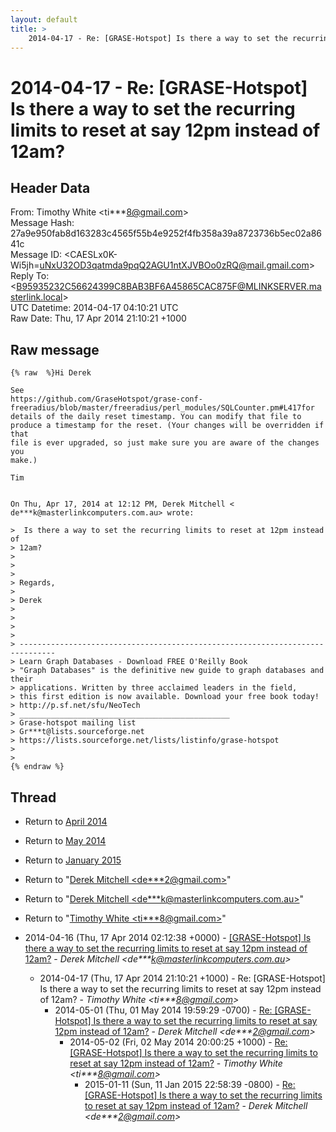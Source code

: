 ```yaml
---
layout: default
title: >
    2014-04-17 - Re: [GRASE-Hotspot] Is there a way to set the recurring limits to reset at say 12pm instead of 12am?
---
```


# 2014-04-17 - Re: [GRASE-Hotspot] Is there a way to set the recurring limits to reset at say 12pm instead of 12am?

## Header Data

From: Timothy White \<ti***8@gmail.com\><br>
Message Hash: 27a9e950fab8d163283c4565f55b4e9252f4fb358a39a8723736b5ec02a8641c<br>
Message ID: \<CAESLx0K-Wi5jh=uNxU32OD3qatmda9pqQ2AGU1ntXJVBOo0zRQ@mail.gmail.com\><br>
Reply To: \<B95935232C56624399C8BAB3BF6A45865CAC875F@MLINKSERVER.masterlink.local\><br>
UTC Datetime: 2014-04-17 04:10:21 UTC<br>
Raw Date: Thu, 17 Apr 2014 21:10:21 +1000<br>

## Raw message

```
{% raw  %}Hi Derek

See
https://github.com/GraseHotspot/grase-conf-freeradius/blob/master/freeradius/perl_modules/SQLCounter.pm#L417for
details of the daily reset timestamp. You can modify that file to
produce a timestamp for the reset. (Your changes will be overridden if that
file is ever upgraded, so just make sure you are aware of the changes you
make.)

Tim


On Thu, Apr 17, 2014 at 12:12 PM, Derek Mitchell <
de***k@masterlinkcomputers.com.au> wrote:

>  Is there a way to set the recurring limits to reset at 12pm instead of
> 12am?
>
>
>
> Regards,
>
> Derek
>
>
>
>
> ------------------------------------------------------------------------------
> Learn Graph Databases - Download FREE O'Reilly Book
> "Graph Databases" is the definitive new guide to graph databases and their
> applications. Written by three acclaimed leaders in the field,
> this first edition is now available. Download your free book today!
> http://p.sf.net/sfu/NeoTech
> _______________________________________________
> Grase-hotspot mailing list
> Gr***t@lists.sourceforge.net
> https://lists.sourceforge.net/lists/listinfo/grase-hotspot
>
>
{% endraw %}
```

## Thread

+ Return to [April 2014](/archive/2014/04)
+ Return to [May 2014](/archive/2014/05)
+ Return to [January 2015](/archive/2015/01)

+ Return to "[Derek Mitchell <de***2<span>@</span>gmail.com>](/authors/de___2_at_gmail_com)"
+ Return to "[Derek Mitchell <de***k<span>@</span>masterlinkcomputers.com.au>](/authors/de___k_at_masterlinkcomputers_com_au)"
+ Return to "[Timothy White <ti***8<span>@</span>gmail.com>](/authors/ti___8_at_gmail_com)"

+ 2014-04-16 (Thu, 17 Apr 2014 02:12:38 +0000) - [[GRASE-Hotspot] Is there a way to set the recurring limits to reset at say 12pm instead of 12am?](/archive/2014/04/1409499f8b47ade6e26e7d0d3f9bf114efe038808ed740fcb544cca67eeb0c79) - _Derek Mitchell \<de***k@masterlinkcomputers.com.au\>_
  + 2014-04-17 (Thu, 17 Apr 2014 21:10:21 +1000) - Re: [GRASE-Hotspot] Is there a way to set the recurring limits to reset at say 12pm instead of 12am? - _Timothy White \<ti***8@gmail.com\>_
    + 2014-05-01 (Thu, 01 May 2014 19:59:29 -0700) - [Re: [GRASE-Hotspot] Is there a way to set the recurring limits to reset at say 12pm instead of 12am?](/archive/2014/05/d7caa64fa4723f0860b5296aa0f2bf28f0a894319ff76ce9fb6faa70a3f5144b) - _Derek Mitchell \<de***2@gmail.com\>_
      + 2014-05-02 (Fri, 02 May 2014 20:00:25 +1000) - [Re: [GRASE-Hotspot] Is there a way to set the recurring limits to reset at say 12pm instead of 12am?](/archive/2014/05/c0068f9b8bf9d938a5661af33d91f33dd784951acb35b70c3afc10a8ed44a581) - _Timothy White \<ti***8@gmail.com\>_
        + 2015-01-11 (Sun, 11 Jan 2015 22:58:39 -0800) - [Re: [GRASE-Hotspot] Is there a way to set the recurring limits to reset at say 12pm instead of 12am?](/archive/2015/01/5860d7d0508882c59809310a77b9fddb5e37ac97cd178c1c4596efa6bbb1a2b8) - _Derek Mitchell \<de***2@gmail.com\>_

